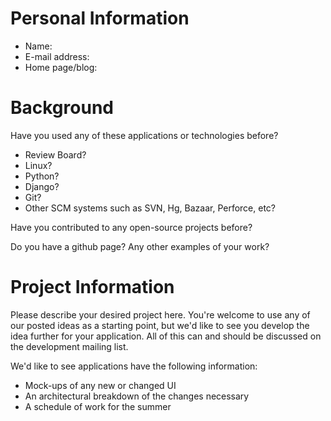 # Personal Information #

  * Name:
  * E-mail address:
  * Home page/blog:

# Background #

Have you used any of these applications or technologies before?
  * Review Board?
  * Linux?
  * Python?
  * Django?
  * Git?
  * Other SCM systems such as SVN, Hg, Bazaar, Perforce, etc?

Have you contributed to any open-source projects before?

Do you have a github page? Any other examples of your work?

# Project Information #

Please describe your desired project here. You're welcome to use any of our posted ideas as a starting point, but we'd like to see you develop the idea further for your application. All of this can and should be discussed on the development mailing list.

We'd like to see applications have the following information:
  * Mock-ups of any new or changed UI
  * An architectural breakdown of the changes necessary
  * A schedule of work for the summer